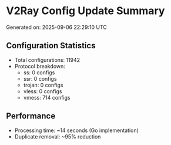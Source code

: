 # V2Ray Config Update Summary
Generated on: 2025-09-06 22:29:10 UTC

## Configuration Statistics
- Total configurations: 11942
- Protocol breakdown:
  - ss: 0 configs
  - ssr: 0 configs
  - trojan: 0 configs
  - vless: 0 configs
  - vmess: 714 configs

## Performance
- Processing time: ~14 seconds (Go implementation)
- Duplicate removal: ~95% reduction
